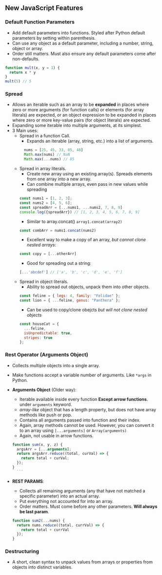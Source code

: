## New JavaScript Features

### Default Function Parameters
* Add default parameters into functions. Styled after Python default parameters by setting within parenthesis.
* Can use any object as a default parameter, including a number, string, object or array.
* Order still matters. Must also ensure any default parameters come after non-defaults.
```javascript
function mult(x, y = 1) {
  return x * y
}
mult(5) // 5
```
### Spread 
* Allows an iterable such as an array to be **expanded** in places where zero or more arguments (for function calls) or elements (for array literals) are expected, or an object expression to be expanded in places where zero or more key-value pairs (for object literals) are expected.
* Expanding some iterable into multiple arguments, at its simplest. 
* 3 Main uses:
    * Spread in a function Call.
        * Expands an iterable (array, string, etc.) into a list of arguments.
        ```javascript
          nums = [25, 45, 33, 85, 48]
          Math.max(nums) // NaN
          Math.max(...nums) // 85
        ```
    * Spread in array literals.
        * Create new array using an existing array(s). Spreads elements from one array into a new array.
        * Can combine multiple arrays, even pass in new values while spreading
        ```javascript
        const nums1 = [1, 2, 3];
        const nums2 = [4, 5, 6];
        const spreadArr = [...nums1, ...nums2, 7, 8, 9]
        console.log({spreadArr}) // [1, 2, 3, 4, 5, 6, 7, 8, 9]
        ```
        * Similar to array.concat() `array1.concat(array2)`
        ```javascript
        const combArr = nums1.concat(nums2)
        ```
        * Excellent way to make a copy of an array, *but cannot clone nested arrays*:
        ```javascript
        const copy = [...otherArr]
        ```
        * Good for spreading out a string: 
        ```javascript
        [...'abcdef'] // ['a', 'b', 'c', 'd', 'e', 'f']
        ```
    * Spread in object literals.
        * Ability to spread out objects, unpack them into other objects.
        ```javascript
        const feline = { legs: 4, family: "Felidae" };
        const lion = { ...feline, genus: "Panthera" };
        ```
        * Can be used to copy/clone obejcts *but will not clone nested objects*
        ```javascript
        const houseCat = {
          ...feline,
          isUnpredictable: true,
          stripes: true
        };
        ```

### Rest Operator (Arguments Object)
* Collects multiple objects into a single array.
* Make functions accept a variable number of arguments. Like `*args` in Python.

* **Arguments Object** (Older way):
    * Iterable available inside every function **Except arrow functions**. under `arguments` keyword.
    * *array-like* object that has a length property, but does not have array methods like push or pop. 
    * Contains all arguments passed into function and their index.
    * Again, array methods cannot be used. However, you can convert it to an array using `[...arguments]` or `Array(arguments)`
    * Again, not usable in arrow functions.
    ```javascript
    function sum(x, y, z) {
      argsArr = [...arguments];
      return argsArr.reduce((total, curVal) => {
        return total + curVal;
      });
    }
      ```

* **REST PARAMS**:
    * Collects all remaining arguments (any that have not matched a specific parameter) into an actual array.
    * Put everything not accounted for into an array. 
    * Order matters. Must come before any other parameters. **Will always be last param**.
    ```javascript
    function sum2(...nums) {
      return nums.reduce((total, currVal) => {
        return total + currVal
      });
    }
    ```

### Destructuring
* A short, clean syntax to unpack values from arrays or properties from objects into distinct variables.